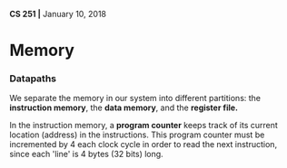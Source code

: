 __CS 251 |__ January 10, 2018

# Memory

### Datapaths

We separate the memory in our system into different partitions: the **instruction memory**, the **data memory**, and the **register file.**

In the instruction memory, a **program counter** keeps track of its current location (address) in the instructions. This program counter must be incremented by 4 each clock cycle in order to read the next instruction, since each 'line' is 4 bytes (32 bits) long.